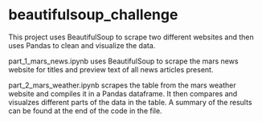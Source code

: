 # beautifulsoup_challenge

This project uses BeautifulSoup to scrape two different websites and then uses Pandas to clean and visualize the data.

part_1_mars_news.ipynb uses BeautifulSoup to scrape the mars news website for titles and preview text of all news articles present. 

part_2_mars_weather.ipynb scrapes the table from the mars weather website and compiles it in a Pandas dataframe. It then compares and visualzes different parts of the data in the table. A summary of the results can be found at the end of the code in the file.
